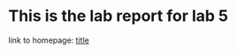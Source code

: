 # This is the lab report for lab 5

  link to homepage: [title](https://yangwestyyy21.github.io/cse15l-lab-reports/index.html)
